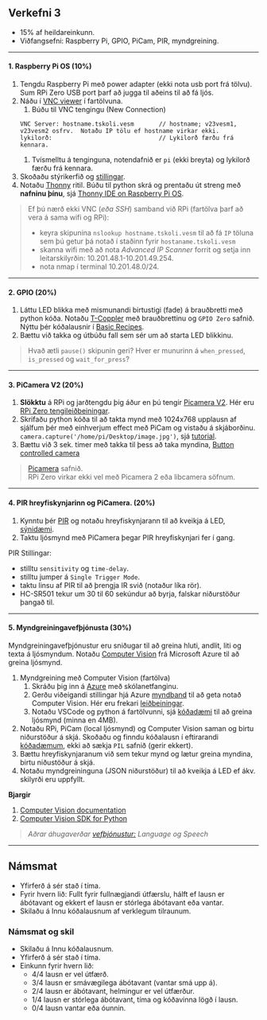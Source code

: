 
## Verkefni 3
- 15% af heildareinkunn.
- Viðfangsefni: Raspberry Pi, GPIO, PiCam, PIR, myndgreining.

---

#### 1. Raspberry Pi OS (10%)

1. Tengdu Raspberry Pi með power adapter (ekki nota usb port frá tölvu). Sum RPi Zero USB port þarf að jugga til aðeins til að fá ljós.
1. Náðu í [VNC viewer](https://www.realvnc.com/en/connect/download/viewer/) í fartölvuna.
   1. Búðu til VNC tengingu (New Connection)
   ```
   VNC Server: hostname.tskoli.vesm       // hostname; v23vesm1, v23vesm2 osfrv.  Notaðu IP tölu ef hostname virkar ekki.
   lykilorð:                              // Lykilorð færðu frá kennara.
   ```
   1. Tvísmelltu á tenginguna, notendafnið er `pi` (ekki breyta) og lykilorð færðu frá kennara. 
1. Skoðaðu stýrikerfið og [stillingar](https://projects.raspberrypi.org/en/projects/raspberry-pi-using/0).
1. Notaðu [Thonny](https://thonny.org/) ritil. Búðu til python skrá og prentaðu út streng með **nafninu þínu**, sjá [Thonny IDE on Raspberry Pi OS](https://roboticsbackend.com/thonny-ide-raspberry-pi-os/).

> Ef þú nærð ekki VNC (_eða SSH_) samband við RPi (fartölva þarf að vera á sama wifi og RPi): 
> - keyra skipunina `nslookup hostname.tskoli.vesm` til að fá `IP` töluna sem þú getur þá notað í staðinn fyrir `hostaname.tskoli.vesm`  
> - skanna wifi með að nota _Advanced IP Scanner_ forrit og setja inn leitarskilyrðin: 10.201.48.1-10.201.49.254.
> - nota nmap í terminal 10.201.48.0/24. 

<!-- 
- [Leiðbeiningar](https://github.com/VESM3/IOT/blob/main/Efni/RPiuppsetning.md) til að setja upp RPi stýrikerfi og stillingar. 
- ifconfig gagnleg skipun.
-->

---

#### 2. GPIO (20%)

1. Láttu LED blikka með mismunandi birtustigi (fade) á brauðbretti með python kóða. Notaðu [T-Coppler](https://www.adafruit.com/product/2028) með brauðbrettinu og `GPIO Zero` safnið. Nýttu þér kóðalausnir í [Basic Recipes](https://gpiozero.readthedocs.io/en/stable/recipes.html). 
1. Bættu við takka og útbúðu fall sem sér um að starta LED blikkinu. 

> Hvað ætli `pause()` skipunin geri? Hver er munurinn á `when_pressed`, `is_pressed` og `wait_for_press`? 

<!-- Hér er [pinout](https://gpiozero.readthedocs.io/en/stable/cli_tools.html#pinout) þegar þú notar ekki T-Coppler. -->

---

#### 3. PiCamera V2 (20%)


1. **Slökktu** á RPi og jarðtengdu þig áður en þú tengir [Picamera V2](https://www.raspberrypi.com/documentation/accessories/camera.html). Hér eru [RPi Zero tengileiðbeiningar](https://www.youtube.com/watch?v=zFAX4pH1BPA).  
1. Skrifaðu python kóða til að takta mynd með 1024x768 upplausn af sjálfum þér með einhverjum effect með PiCam og vistaðu á skjáborðinu. `camera.capture('/home/pi/Desktop/image.jpg')`, sjá [tutorial](https://projects.raspberrypi.org/en/projects/getting-started-with-picamera/2).
1. Bættu við 3 sek. timer með takka til þess að taka myndina, [Button controlled camera](https://gpiozero.readthedocs.io/en/stable/recipes.html#button-controlled-camera)

> [Picamera](https://picamera.readthedocs.io/en/release-1.13/recipes1.html#) safnið. <br>
> RPi Zero virkar ekki vel með Picamera 2 eða libcamera söfnum. 


<!--
Taktu upp stutt myndband með PiCam. Tvismelltu á skránna hún mun opnast í VLC spilara.
> Það þarf að nota Debian Buster 32-bit (legacy) RPi stýrikerfið til að geta notað PiCamera V2. <br>
> Að streyma myndband með [Flask](https://github.com/miguelgrinberg/flask-video-streaming) og [VLC](https://www.tomshardware.com/how-to/stream-live-video-raspberry-pi).
-->

---

#### 4. PIR hreyfiskynjarinn og PiCamera. (20%)

1. Kynntu þér [PIR](https://lastminuteengineers.com/pir-sensor-arduino-tutorial/) og notaðu hreyfiskynjarann til að kveikja á LED, [sýnidæmi](https://gpiozero.readthedocs.io/en/stable/recipes.html#motion-sensor).
1. Taktu ljósmynd með PiCamera þegar PIR hreyfiskynjari fer í gang.  

PIR Stillingar:
- stilltu `sensitivity` og `time-delay`.
- stilltu jumper á `Single Trigger Mode`.
- taktu linsu af PIR til að þrengja IR svið (notaður líka rör). 
- HC-SR501 tekur um 30 til 60 sekúndur að byrja, falskar niðurstöður þangað til.

---

#### 5. Myndgreiningavefþjónusta (30%)

Myndgreiningavefþjónustur eru sniðugar til að greina hluti, andlit, liti og texta á ljósmyndum. Notaðu [Computer Vision](https://azure.microsoft.com/en-us/services/cognitive-services/computer-vision/#overview) frá Microsoft Azure til að greina ljósmynd. 

1. Myndgreining með Computer Vision (fartölva)
   1. Skráðu þig inn á [Azure](https://azureforeducation.microsoft.com/devtools) með skólanetfanginu. 
   1. Gerðu viðeigandi stillingar hjá Azure [myndband](https://www.youtube.com/watch?v=1VB_QrHm_nY&ab_channel=JieJenn) til að geta notað Computer Vision. Hér eru frekari [leiðbeiningar](https://www.pluralsight.com/guides/computer-vision-with-microsoft-azure).
   1. Notaðu VSCode og python á fartölvunni, sjá [kóðadæmi](https://github.com/VESM3/IOT/blob/main/Efni/ComputerVisionDemo.py) til að greina ljósmynd (minna en 4MB).
1. Notaðu RPi, PiCam (local ljósmynd) og Computer Vision saman og birtu niðurstöður á skjá. Skoðaðu og finndu kóðalausn í eftirarandi [kóðadæmum](https://github.com/Azure-Samples/cognitive-services-quickstart-code/blob/master/python/ComputerVision/ImageAnalysisQuickstart.py), ekki að sækja `PIL` safnið (gerir ekkert).
1. Bættu hreyfiskynjaranum við sem tekur mynd og lætur greina myndina, birtu niðustöður á skjá.
1. Notaðu myndgreininguna (JSON niðurstöður) til að kveikja á LED ef ákv. skilyrði eru uppfyllt.  

<!--  1. [Call the Image Analysis API](https://learn.microsoft.com/en-us/azure/cognitive-services/computer-vision/how-to/call-analyze-image?source=recommendations&tabs=python#submit-data-to-the-service) og 
-->

**Bjargir**

1. [Computer Vision documentation](https://docs.microsoft.com/en-us/azure/cognitive-services/computer-vision/)
1. [Computer Vision SDK for Python](https://docs.microsoft.com/en-us/python/api/overview/azure/cognitiveservices-vision-computervision-readme?view=azure-python-preview)

> _Aðrar áhugaverðar [vefþjónustur:]( https://azure.microsoft.com/en-us/products/cognitive-services/#api) Language og Speech_

<!--
- [Computer Vision with Microsoft Azure](https://www.pluralsight.com/guides/computer-vision-with-microsoft-azure)
- [myndbönd](https://www.youtube.com/hashtag/azureinpython)

**Punktar** 
- `Github Student Developer Pack`_ (gætir þurft að skrá þig út á Azure)
- Nota RPi 3 ef við ætlum að vinna með OpenCV 
- RPi Zero virkar ekki með með OpenCV
- Microsoft Azure, Cognitive-services, Tskóli kennaraaðgangur: https://azureforeducation.microsoft.com/devtools
  - Nemendaaðgangur: frítt via github student package
- Machine learning: Tenserflow lite og OpenCV  
-->

---

## Námsmat
- Yfirferð á sér stað í tíma.
- Fyrir hvern lið: Fullt fyrir fullnægjandi útfærslu, hálft ef lausn er ábótavant og ekkert ef lausn er stórlega ábótavant eða vantar.
- Skilaðu á Innu kóðalausnum af verklegum tilraunum.

### Námsmat og skil

- Skilaðu á Innu kóðalausnum.
- Yfirferð á sér stað í tíma. 
- Einkunn fyrir hvern lið: 
    - 4/4 lausn er vel útfærð.
    - 3/4 lausn er smávægilega ábótavant (vantar smá upp á).
    - 2/4 lausn er ábótavant, helmingur er vel útfærður.
    - 1/4 lausn er stórlega ábótavant, tíma og kóðavinna lögð í lausn.
    - 0/4 lausn vantar eða óunnin.

   
<!--

#### Að tengjast RPi með SSH og Nano ritill (10%)

1. Í GitBash á fartölvunni þinni skrifaðu eftirfarandi: (Ef **Mac/Linux** þá `terminal`, þú gætir þurft að nota `sudo`)
      ```Linux
      ssh pi@hostname.tskoli.vesm   // hostname er mismunandi milli nemanda. 
      password:                     // lykilorð færðu frá kennara.
      ```  
1. Í fartölvunni notaðu [nano](https://www.nano-editor.org/) eða [Vim](https://roboticsbackend.com/install-use-vim-raspberry-pi/) command-line ritil í terminal til að skrifa python kóða sem innheldur prentskipun með **nafninu þínu**. Keyrðu svo python skránna í terminal. sjá [Raspberry Pi – Run Python Script in the Terminal](https://roboticsbackend.com/raspberry-pi-run-python-script-in-the-terminal/).
-->
